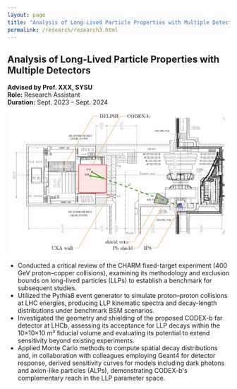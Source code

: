```yaml
---
layout: page
title: "Analysis of Long-Lived Particle Properties with Multiple Detectors"
permalink: /research/research3.html
---
```


<h2>Analysis of Long-Lived Particle Properties with Multiple Detectors</h2>
<p><strong>Advised by Prof. XXX, SYSU</strong><br>
<strong>Role:</strong> Research Assistant<br>
<strong>Duration:</strong> Sept. 2023 – Sept. 2024</p>

![Research Image](/images/research3-cover.jpg)

<ul>
  <li>Conducted a critical review of the CHARM fixed-target experiment (400 GeV proton–copper collisions), examining its methodology and exclusion bounds on long-lived particles (LLPs) to establish a benchmark for subsequent studies.</li>
  <li>Utilized the Pythia8 event generator to simulate proton–proton collisions at LHC energies, producing LLP kinematic spectra and decay-length distributions under benchmark BSM scenarios.</li>
  <li>Investigated the geometry and shielding of the proposed CODEX-b far detector at LHCb, assessing its acceptance for LLP decays within the 10×10×10 m³ fiducial volume and evaluating its potential to extend sensitivity beyond existing experiments.</li>
  <li>Applied Monte Carlo methods to compute spatial decay distributions and, in collaboration with colleagues employing Geant4 for detector response, derived sensitivity curves for models including dark photons and axion-like particles (ALPs), demonstrating CODEX-b's complementary reach in the LLP parameter space.</li>
</ul>
